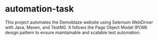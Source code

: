 # automation-task
This project automates the Demoblaze website using Selenium WebDriver with Java, Maven, and TestNG. It follows the Page Object Model (POM) design pattern to ensure maintainable and scalable test automation.

